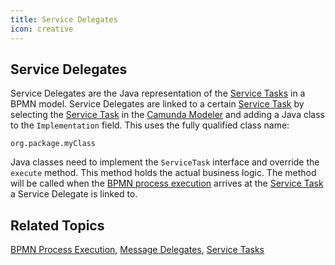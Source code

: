 ```yaml
---
title: Service Delegates
icon: creative
---
```


## Service Delegates

Service Delegates are the Java representation of the [Service Tasks](../bpmn/service-tasks.md) in a BPMN model. Service Delegates are linked to a certain [Service Task](../bpmn/service-tasks.md) by selecting the [Service Task](../bpmn/service-tasks.md) in the [Camunda Modeler](https://camunda.com/download/modeler/) and adding a Java class to the `Implementation` field. This uses the fully qualified class name:
```
org.package.myClass
```
Java classes need to implement the `ServiceTask` interface and override the `execute` method. This method holds the actual business logic. The method will be called when the [BPMN process execution](../dsf/bpmn-process-execution.md) arrives at the [Service Task](../bpmn/service-tasks.md) a Service Delegate is linked to.

## Related Topics
[BPMN Process Execution](../dsf/bpmn-process-execution.md), [Message Delegates](message-delegates.md), [Service Tasks](../bpmn/service-tasks.md)

